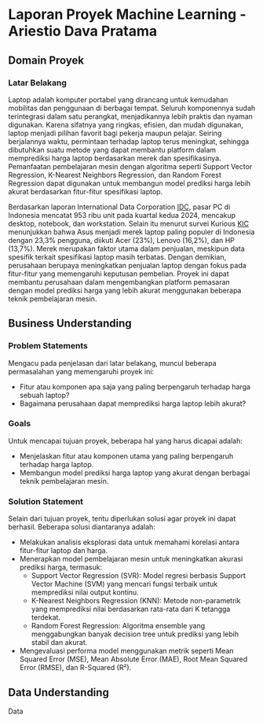 # Laporan Proyek Machine Learning - Ariestio Dava Pratama
## Domain Proyek
### Latar Belakang
Laptop adalah komputer portabel yang dirancang untuk kemudahan mobilitas dan penggunaan di berbagai tempat. Seluruh komponennya sudah terintegrasi dalam satu perangkat, menjadikannya lebih praktis dan nyaman digunakan. Karena sifatnya yang ringkas, efisien, dan mudah digunakan, laptop menjadi pilihan favorit bagi pekerja maupun pelajar. Seiring berjalannya waktu, permintaan terhadap laptop terus meningkat, sehingga dibutuhkan suatu metode yang dapat membantu platform dalam memprediksi harga laptop berdasarkan merek dan spesifikasinya. Pemanfaatan pembelajaran mesin dengan algoritma seperti Support Vector Regression, K-Nearest Neighbors Regression, dan Random Forest Regression dapat digunakan untuk membangun model prediksi harga lebih akurat berdasarkan fitur-fitur spesifikasi laptop.

Berdasarkan laporan International Data Corporation [IDC](https://www.idc.com/getdoc.jsp?containerId=prAP52599624), pasar PC di Indonesia mencatat 953 ribu unit pada kuartal kedua 2024, mencakup desktop, notebook, dan workstation. Selain itu menurut survei Kurious [KIC](https://databoks.katadata.co.id/-/statistik/3b8142e85a411d7/kurious-kic-asus-jadi-merek-laptop-yang-paling-banyak-digunakan-konsumen-indonesia?utm_source=chatgpt.com) menunjukkan bahwa Asus menjadi merek laptop paling populer di Indonesia dengan 23,3% pengguna, diikuti Acer (23%), Lenovo (16,2%), dan HP (13,7%). Merek merupakan faktor utama dalam penjualan, meskipun data spesifik terkait spesifikasi laptop masih terbatas. Dengan demikian, perusahaan berupaya meningkatkan penjualan laptop dengan fokus pada fitur-fitur yang memengaruhi keputusan pembelian. Proyek ini dapat membantu perusahaan dalam mengembangkan platform pemasaran dengan model prediksi harga yang lebih akurat menggunakan beberapa teknik pembelajaran mesin.

## Business Understanding
### Problem Statements 
Mengacu pada penjelasan dari latar belakang, muncul beberapa permasalahan yang memengaruhi proyek ini:
- Fitur atau komponen apa saja yang paling berpengaruh terhadap harga sebuah laptop?
- Bagaimana perusahaan dapat memprediksi harga laptop lebih akurat?
### Goals
Untuk mencapai tujuan proyek, beberapa hal yang harus dicapai adalah: 
- Menjelaskan fitur atau komponen utama yang paling berpengaruh terhadap harga laptop.
- Membangun model prediksi harga laptop yang akurat dengan berbagai teknik pembelajaran mesin.
### Solution Statement
Selain dari tujuan proyek, tentu diperlukan solusi agar proyek ini dapat berhasil. Beberapa solusi diantaranya adalah:
- Melakukan analisis eksplorasi data untuk memahami korelasi antara fitur-fitur laptop dan harga.  
- Menerapkan model pembelajaran mesin untuk meningkatkan akurasi prediksi harga, termasuk:  
  - Support Vector Regression (SVR): Model regresi berbasis Support Vector Machine (SVM) yang mencari fungsi terbaik untuk memprediksi nilai output kontinu.  
  - K-Nearest Neighbors Regression (KNN): Metode non-parametrik yang memprediksi nilai berdasarkan rata-rata dari K tetangga terdekat.  
  - Random Forest Regression: Algoritma ensemble yang menggabungkan banyak decision tree untuk prediksi yang lebih stabil dan akurat.  
- Mengevaluasi performa model menggunakan metrik seperti Mean Squared Error (MSE), Mean Absolute Error (MAE), Root Mean Squared Error (RMSE), dan R-Squared (R²).

## Data Understanding
Data
